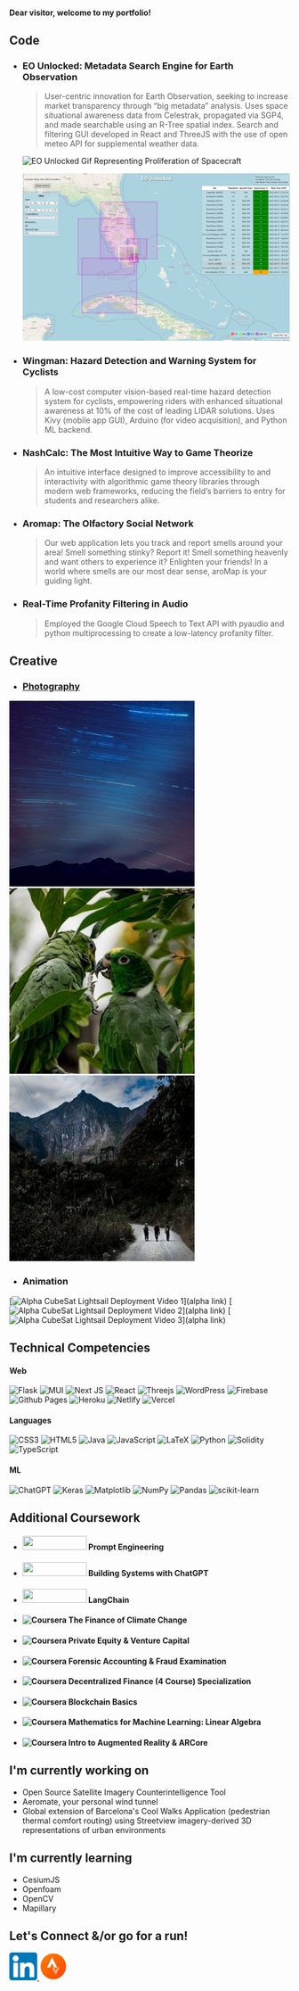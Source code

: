 #### **Dear visitor, welcome to my portfolio!**

## Code

* ### EO Unlocked: Metadata Search Engine for Earth Observation
  > User-centric innovation for Earth Observation, seeking to increase market transparency through “big metadata” analysis. Uses space situational awareness data from Celestrak, propagated via SGP4, and made searchable using an R-Tree spatial index. Search and filtering GUI developed in React and ThreeJS with the use of open meteo API for supplemental weather data.

  ![EO Unlocked Gif Representing Proliferation of Spacecraft](/Images/EOUnlocked1.gif)
  
  ![EO Unlocked Gif Representing Proliferation of Spacecraft](/Images/EOUnlocked2.png)
  
* ### Wingman: Hazard Detection and Warning System for Cyclists 
  >A low-cost computer vision-based real-time hazard detection system for cyclists, empowering riders with enhanced situational awareness at 10% of the cost of leading LIDAR solutions. Uses Kivy (mobile app GUI), Arduino (for video acquisition), and Python ML backend.

* ### NashCalc: The Most Intuitive Way to Game Theorize
  >An intuitive interface designed to improve accessibility to and interactivity with algorithmic game theory libraries through modern web frameworks, reducing the field’s barriers to entry for students and researchers alike.
  
* ### Aromap: The Olfactory Social Network
  >Our web application lets you track and report smells around your area! Smell something stinky? Report it! Smell something heavenly and want others to experience it? Enlighten your friends! In a world where smells are our most dear sense, aroMap is your guiding light.  

* ### Real-Time Profanity Filtering in Audio
  >Employed the Google Cloud Speech to Text API with pyaudio and python multiprocessing to create a low-latency profanity filter.
  
## Creative 

* ### [Photography](https://bshapirophoto.com)

<a href="https://bshapirophoto.com/astro" target="_blank">
  <img src="/Images/Astro.jpg" width="333" height="333" alt="Benjamin Shapiro's Astrophotography" />
</a>
<a href="https://bshapirophoto.com/wildlife" target="_blank">
  <img src="/Images/Wildlife.jpg" width="333" height="333" alt="Benjamin Shapiro's Wildlife Photography" />
</a>
<a href="https://bshapirophoto.com/travel" target="_blank">
  <img src="/Images/Travel.jpg" width="333" height="333" alt="Benjamin Shapiro's Travel Photography" />
</a>

* ### Animation
[![Alpha CubeSat Lightsail Deployment Video 1]()](alpha link) [![Alpha CubeSat Lightsail Deployment Video 2]()](alpha link) [![Alpha CubeSat Lightsail Deployment Video 3]()](alpha link)

## Technical Competencies

#### Web
![Flask](https://img.shields.io/badge/flask-%23000.svg?style=for-the-badge&logo=flask&logoColor=white) ![MUI](https://img.shields.io/badge/MUI-%230081CB.svg?style=for-the-badge&logo=mui&logoColor=white) ![Next JS](https://img.shields.io/badge/Next-black?style=for-the-badge&logo=next.js&logoColor=white) ![React](https://img.shields.io/badge/react-%2320232a.svg?style=for-the-badge&logo=react&logoColor=%2361DAFB) ![Threejs](https://img.shields.io/badge/threejs-black?style=for-the-badge&logo=three.js&logoColor=white) ![WordPress](https://img.shields.io/badge/WordPress-%23117AC9.svg?style=for-the-badge&logo=WordPress&logoColor=white)
![Firebase](https://img.shields.io/badge/firebase-%23039BE5.svg?style=for-the-badge&logo=firebase) ![Github Pages](https://img.shields.io/badge/github%20pages-121013?style=for-the-badge&logo=github&logoColor=white) ![Heroku](https://img.shields.io/badge/heroku-%23430098.svg?style=for-the-badge&logo=heroku&logoColor=white) ![Netlify](https://img.shields.io/badge/netlify-%23000000.svg?style=for-the-badge&logo=netlify&logoColor=#00C7B7) ![Vercel](https://img.shields.io/badge/vercel-%23000000.svg?style=for-the-badge&logo=vercel&logoColor=white)

#### Languages
![CSS3](https://img.shields.io/badge/css3-%231572B6.svg?style=for-the-badge&logo=css3&logoColor=white) ![HTML5](https://img.shields.io/badge/html5-%23E34F26.svg?style=for-the-badge&logo=html5&logoColor=white) ![Java](https://img.shields.io/badge/java-%23ED8B00.svg?style=for-the-badge&logo=openjdk&logoColor=white) ![JavaScript](https://img.shields.io/badge/javascript-%23323330.svg?style=for-the-badge&logo=javascript&logoColor=%23F7DF1E) ![LaTeX](https://img.shields.io/badge/latex-%23008080.svg?style=for-the-badge&logo=latex&logoColor=white) ![Python](https://img.shields.io/badge/python-3670A0?style=for-the-badge&logo=python&logoColor=ffdd54) ![Solidity](https://img.shields.io/badge/Solidity-%23363636.svg?style=for-the-badge&logo=solidity&logoColor=white) ![TypeScript](https://img.shields.io/badge/typescript-%23007ACC.svg?style=for-the-badge&logo=typescript&logoColor=white)

#### ML
![ChatGPT](https://img.shields.io/badge/chatGPT-74aa9c?style=for-the-badge&logo=openai&logoColor=white) ![Keras](https://img.shields.io/badge/Keras-%23D00000.svg?style=for-the-badge&logo=Keras&logoColor=white) ![Matplotlib](https://img.shields.io/badge/Matplotlib-%23ffffff.svg?style=for-the-badge&logo=Matplotlib&logoColor=black) ![NumPy](https://img.shields.io/badge/numpy-%23013243.svg?style=for-the-badge&logo=numpy&logoColor=white) ![Pandas](https://img.shields.io/badge/pandas-%23150458.svg?style=for-the-badge&logo=pandas&logoColor=white) ![scikit-learn](https://img.shields.io/badge/scikit--learn-%23F7931E.svg?style=for-the-badge&logo=scikit-learn&logoColor=white)

## Additional Coursework

* #### <img src="https://wordpress.deeplearning.ai/wp-content/uploads/2021/02/LogoFiles_DeepLearning_PrimaryLogo.png" width="115" height="25" /> Prompt Engineering
* #### <img src="https://wordpress.deeplearning.ai/wp-content/uploads/2021/02/LogoFiles_DeepLearning_PrimaryLogo.png" width="115" height="25" /> Building Systems with ChatGPT
* #### <img src="https://wordpress.deeplearning.ai/wp-content/uploads/2021/02/LogoFiles_DeepLearning_PrimaryLogo.png" width="115" height="25" /> LangChain
* #### ![Coursera](https://img.shields.io/badge/Coursera-%230056D2.svg?style=for-the-badge&logo=Coursera&logoColor=white) The Finance of Climate Change
* #### ![Coursera](https://img.shields.io/badge/Coursera-%230056D2.svg?style=for-the-badge&logo=Coursera&logoColor=white) Private Equity & Venture Capital
* #### ![Coursera](https://img.shields.io/badge/Coursera-%230056D2.svg?style=for-the-badge&logo=Coursera&logoColor=white) Forensic Accounting & Fraud Examination
* #### ![Coursera](https://img.shields.io/badge/Coursera-%230056D2.svg?style=for-the-badge&logo=Coursera&logoColor=white) Decentralized Finance (4 Course) Specialization
* #### ![Coursera](https://img.shields.io/badge/Coursera-%230056D2.svg?style=for-the-badge&logo=Coursera&logoColor=white) Blockchain Basics
* #### ![Coursera](https://img.shields.io/badge/Coursera-%230056D2.svg?style=for-the-badge&logo=Coursera&logoColor=white) Mathematics for Machine Learning: Linear Algebra
* #### ![Coursera](https://img.shields.io/badge/Coursera-%230056D2.svg?style=for-the-badge&logo=Coursera&logoColor=white) Intro to Augmented Reality & ARCore

## I'm currently working on 

* Open Source Satellite Imagery Counterintelligence Tool
* Aeromate, your personal wind tunnel
* Global extension of Barcelona's Cool Walks Application (pedestrian thermal comfort routing) using Streetview imagery-derived 3D representations of urban environments 

## I'm currently learning

* CesiumJS
* Openfoam
* OpenCV 
* Mapillary

## Let's Connect &/or go for a run!
<a href="https://www.linkedin.com/in/benjaminshapiro1/" target="_blank">
  <img src="/Images/Linkedin.png" width="50" height="50" alt="LinkedIn" />
</a>
<a href="https://www.strava.com/athletes/6805827" target="_blank">
  <img src="/Images/Strava.png" width="50" height="50" alt="Strava" />
</a>
